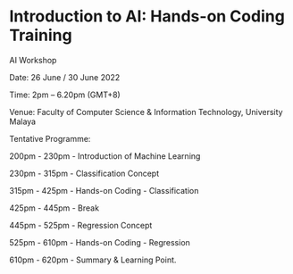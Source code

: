 # Introduction to AI: Hands-on Coding Training

AI Workshop 

Date: 26 June / 30 June 2022 

Time: 2pm – 6.20pm (GMT+8) 

Venue: Faculty of Computer Science & Information Technology, University Malaya 



Tentative Programme: 

200pm - 230pm - Introduction of Machine Learning 

230pm - 315pm - Classification Concept 

315pm - 425pm - Hands-on Coding - Classification 

425pm - 445pm - Break 

445pm - 525pm - Regression Concept 

525pm - 610pm - Hands-on Coding - Regression

610pm - 620pm - Summary & Learning Point. 


